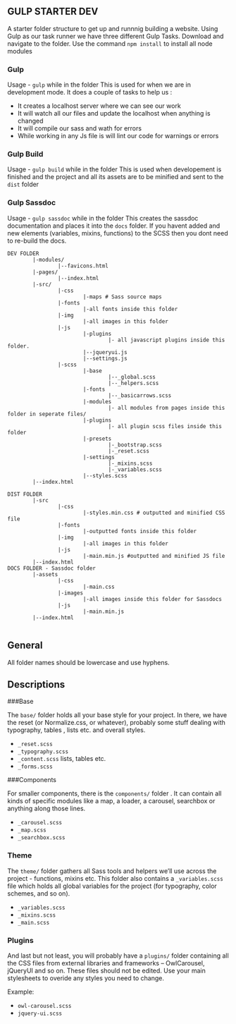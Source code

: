 ## GULP STARTER DEV
A starter folder structure to get up and runnnig building a website.
Using Gulp as our task runner we have three different Gulp Tasks.
Download and navigate to the folder.
Use the command `npm install` to install all node modules

### Gulp
Usage -  `gulp` while in the folder
This is used for when we are in development mode.
It does a couple of tasks to help us : 
* It creates a localhost server where we can see our work
* It will watch all our files and update the localhost when anything is changed
* It will compile our sass and wath for errors
* While working in any Js file is will lint our code for warnings or errors


### Gulp Build
Usage -  `gulp build` while in the folder
This is used when developement is finished and the project and all its assets are to be minified and sent to the `dist` folder


### Gulp Sassdoc
Usage -  `gulp sassdoc` while in the folder
This creates the sassdoc documentation and places it into the `docs` folder.
If you havent added and new elements (variables, mixins, functions) to the SCSS then you dont need to re-build the docs.

```
DEV FOLDER
		|-modules/
				|--favicons.html
		|-pages/
				|--index.html
		|-src/
				|-css
						|-maps # Sass source maps
				|-fonts
						|-all fonts inside this folder
				|-img
						|-all images in this folder
				|-js
						|-plugins
								|- all javascript plugins inside this folder.
						|--jqueryui.js
						|--settings.js
				|-scss
						|-base
								|--_global.scss
								|--_helpers.scss
						|-fonts
								|--_basicarrows.scss
						|-modules
								|- all modules from pages inside this folder in seperate files/
						|-plugins
								|- all plugin scss files inside this folder
						|-presets
								|-_bootstrap.scss
								|-_reset.scss
						|-settings
								|-_mixins.scss
								|-_variables.scss
						|--styles.scss
		|--index.html

DIST FOLDER
		|-src
				|-css
						|-styles.min.css # outputted and minified CSS file
				|-fonts
						|-outputted fonts inside this folder
				|-img
						|-all images in this folder
				|-js
						|-main.min.js #outputted and minified JS file
		|--index.html
DOCS FOLDER - Sassdoc folder
		|-assets
				|-css
						|-main.css
				|-images
						|-all images inside this folder for Sassdocs
				|-js
						|-main.min.js
		|--index.html
	
```

## General
All folder names should be lowercase and use hyphens.

## Descriptions

###Base

The `base/` folder holds all your base style for your project. In there, we have the reset (or Normalize.css, or whatever), probably some stuff dealing with typography, tables , lists etc. and overall styles.

* `_reset.scss`
* `_typography.scss`
* `_content.scss` lists, tables etc.
* `_forms.scss`

###Components

For smaller components, there is the `components/` folder . It can contain all kinds of specific modules like a map, a loader, a carousel, searchbox or anything along those lines. 

* `_carousel.scss`
* `_map.scss`
* `_searchbox.scss`

### Theme

The `theme/` folder  gathers all Sass tools and helpers we’ll use across the project -  functions, mixins etc. This folder also contains a `_variables.scss` file  which holds all global variables for the project (for typography, color schemes, and so on).
 

* `_variables.scss`
* `_mixins.scss`
* `_main.scss`


### Plugins

And last but not least, you will probably have a `plugins/` folder containing all the CSS files from external libraries and frameworks – OwlCarousel, jQueryUI and so on. These files should not be edited. Use your main stylesheets to overide any styles you need to change.

Example:

* `owl-carousel.scss`
* `jquery-ui.scss`

